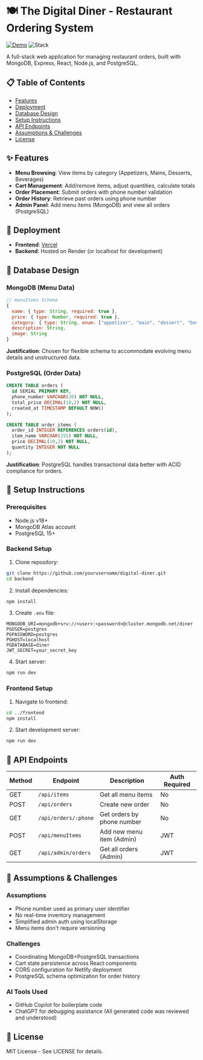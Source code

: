 # 🍽️ The Digital Diner - Restaurant Ordering System

[![Demo](https://img.shields.io/badge/Demo-Live%20Site-success)](https://digital-diner-snowy.vercel.app)
![Stack](https://img.shields.io/badge/Stack-MERN%20%2B%20PostgreSQL-blue)

A full-stack web application for managing restaurant orders, built with MongoDB, Express, React, Node.js, and PostgreSQL.

## 📋 Table of Contents
- [Features](#features)
- [Deployment](#deployment)
- [Database Design](#database-design)
- [Setup Instructions](#setup-instructions)
- [API Endpoints](#api-endpoints)
- [Assumptions & Challenges](#assumptions--challenges)
- [License](#license)

## ✨ Features
- **Menu Browsing**: View items by category (Appetizers, Mains, Desserts, Beverages)
- **Cart Management**: Add/remove items, adjust quantities, calculate totals
- **Order Placement**: Submit orders with phone number validation
- **Order History**: Retrieve past orders using phone number
- **Admin Panel**: Add menu items (MongoDB) and view all orders (PostgreSQL)

## 🚀 Deployment
- **Frontend**: [Vercel](https://digital-diner-snowy.vercel.app)
- **Backend**: Hosted on Render (or localhost for development)

## 💾 Database Design

### MongoDB (Menu Data)
```javascript
// menuItems Schema
{
  name: { type: String, required: true },
  price: { type: Number, required: true },
  category: { type: String, enum: ["appetizer", "main", "dessert", "beverage"] },
  description: String,
  image: String
}
```
**Justification**: Chosen for flexible schema to accommodate evolving menu details and unstructured data.

### PostgreSQL (Order Data)
```sql
CREATE TABLE orders (
  id SERIAL PRIMARY KEY,
  phone_number VARCHAR(20) NOT NULL,
  total_price DECIMAL(10,2) NOT NULL,
  created_at TIMESTAMP DEFAULT NOW()
);

CREATE TABLE order_items (
  order_id INTEGER REFERENCES orders(id),
  item_name VARCHAR(255) NOT NULL,
  price DECIMAL(10,2) NOT NULL,
  quantity INTEGER NOT NULL
);
```
**Justification**: PostgreSQL handles transactional data better with ACID compliance for orders.

## 🔧 Setup Instructions

### Prerequisites
- Node.js v18+
- MongoDB Atlas account
- PostgreSQL 15+

### Backend Setup
1. Clone repository:
```bash
git clone https://github.com/yourusername/digital-diner.git
cd backend
```

2. Install dependencies:
```bash
npm install
```

3. Create `.env` file:
```
MONGODB_URI=mongodb+srv://<user>:<password>@cluster.mongodb.net/diner
PGUSER=postgres
PGPASSWORD=postgres
PGHOST=localhost
PGDATABASE=diner
JWT_SECRET=your_secret_key
```

4. Start server:
```bash
npm run dev
```

### Frontend Setup
1. Navigate to frontend:
```bash
cd ../frontend
npm install
```

2. Start development server:
```bash
npm run dev
```

## 🔌 API Endpoints

| Method | Endpoint | Description | Auth Required |
|--------|----------|-------------|--------------|
| GET | `/api/items` | Get all menu items | No |
| POST | `/api/orders` | Create new order | No |
| GET | `/api/orders/:phone` | Get orders by phone number | No |
| POST | `/api/menuItems` | Add new menu item (Admin) | JWT |
| GET | `/api/admin/orders` | Get all orders (Admin) | JWT |

## 🤔 Assumptions & Challenges

### Assumptions
- Phone number used as primary user identifier
- No real-time inventory management
- Simplified admin auth using localStorage
- Menu items don't require versioning

### Challenges
- Coordinating MongoDB+PostgreSQL transactions
- Cart state persistence across React components
- CORS configuration for Netlify deployment
- PostgreSQL schema optimization for order history

### AI Tools Used
- GitHub Copilot for boilerplate code
- ChatGPT for debugging assistance
  (All generated code was reviewed and understood)

## 📄 License
MIT License - See LICENSE for details.